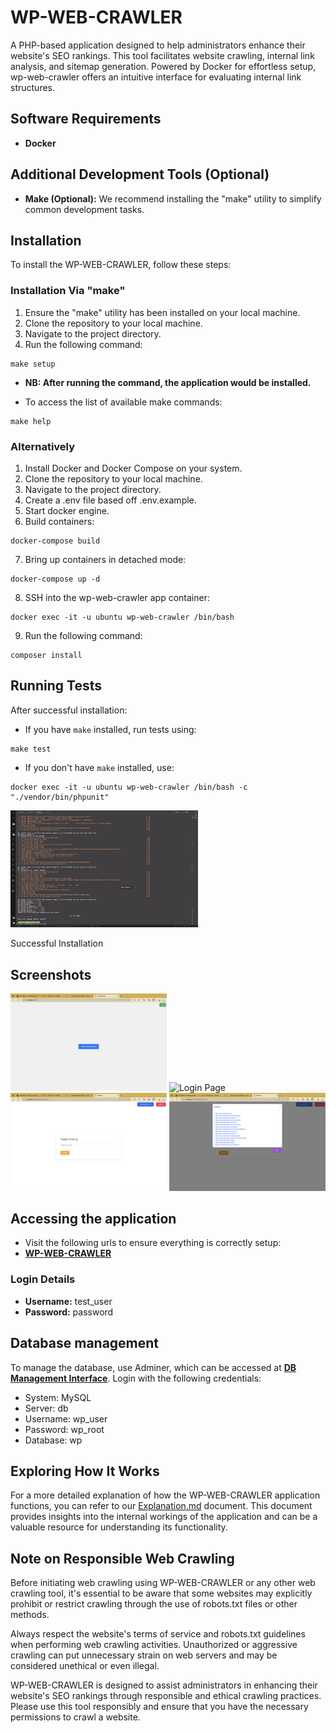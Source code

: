 # WP-WEB-CRAWLER

A PHP-based application designed to help administrators enhance their website's SEO rankings. This tool facilitates website crawling, internal link analysis, and sitemap generation. Powered by Docker for effortless setup, wp-web-crawler offers an intuitive interface for evaluating internal link structures.

## Software Requirements

- **Docker**

## Additional Development Tools (Optional)

- **Make (Optional):** We recommend installing the "make" utility to simplify common development tasks.

## Installation

To install the WP-WEB-CRAWLER, follow these steps:

### Installation Via "make"

1. Ensure the "make" utility has been installed on your local machine.
2. Clone the repository to your local machine.
3. Navigate to the project directory.
4. Run the following command:

```
make setup
```

- **NB: After running the command, the application would be installed.**

- To access the list of available make commands:

```
make help
```

### Alternatively

1. Install Docker and Docker Compose on your system.
2. Clone the repository to your local machine.
3. Navigate to the project directory.
4. Create a .env file based off .env.example.
5. Start docker engine.
6. Build containers:

```
docker-compose build
```

7. Bring up containers in detached mode:

```
docker-compose up -d
```

8. SSH into the wp-web-crawler app container:

```
docker exec -it -u ubuntu wp-web-crawler /bin/bash
```

9. Run the following command:

```
composer install
```

## Running Tests

After successful installation:

- If you have `make` installed, run tests using:

```
make test
```

- If you don't have `make` installed, use:

```
docker exec -it -u ubuntu wp-web-crawler /bin/bash -c "./vendor/bin/phpunit"
```

<p float="left">
<img src="/images/successful_installation.png" width="300" alt="Successful Installation" title="Successful Installation" />
<figcaption>Successful Installation</figcaption>
</p>

## Screenshots

<p float="left">
  <img src="/images/guest_page.png" width="250" alt="Guest Page" title="Guest Page" />
  <img src="/images/login_page.png" width="250" alt="Login Page" title="Login Page" />
  <img src="/images/admin_page.png" width="250" alt="Admin Page" title="Admin Page" />
  <img src="/images/admin_page_showing_sitemap.png" width="250" alt="Admin Page Showing Sitemap" title="Admin Page Showing Sitemap" />
</p>

## Accessing the application

- Visit the following urls to ensure everything is correctly setup:
- **[WP-WEB-CRAWLER](http://localhost:7005)**

### Login Details

- **Username:** test_user
- **Password:** password

## Database management

To manage the database, use Adminer, which can be accessed at **[DB Management Interface](http://localhost:7002)**. Login with the following credentials:

- System: MySQL
- Server: db
- Username: wp_user
- Password: wp_root
- Database: wp

## Exploring How It Works

For a more detailed explanation of how the WP-WEB-CRAWLER application functions, you can refer to our [Explanation.md](Explanation.md) document. This document provides insights into the internal workings of the application and can be a valuable resource for understanding its functionality.

## Note on Responsible Web Crawling

Before initiating web crawling using WP-WEB-CRAWLER or any other web crawling tool, it's essential to be aware that some websites may explicitly prohibit or restrict crawling through the use of robots.txt files or other methods.

Always respect the website's terms of service and robots.txt guidelines when performing web crawling activities. Unauthorized or aggressive crawling can put unnecessary strain on web servers and may be considered unethical or even illegal.

WP-WEB-CRAWLER is designed to assist administrators in enhancing their website's SEO rankings through responsible and ethical crawling practices. Please use this tool responsibly and ensure that you have the necessary permissions to crawl a website.
